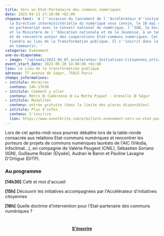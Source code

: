 ```yaml
---
title: Vers un Etat-Partenaire des communs numériques
date: 2023-04-13 17:10:00 +02:00
chapeau-text: 'A l''occasion du lancement de l''Accélérateur d''initiatives citoyennes,
  la Direction interministérielle du numérique vous convie, le 10 mai de 14h30 à 17h30,
  en partenariat avec le Conseil national du numérique, l''IGN, la Société des communs,
  et le Ministère de l''Education nationale et de la Jeunesse, à un temps d''échange
  et de rencontre autour des coopérations État-communs numériques. Cet événement se
  tiendra au lieu de la Transformation publique. Il s''inscrit dans la dynamique Numérique
  en Commun(s). '
categorie: Evénement
une-ou-diaporama:
- image: "/uploads/2023_04_07_accelerateur-Initiatives-Citoyennes_article.jpg"
event_start_date: 2023-05-10 14:00:00 +02:00
lieu: Le Lieu de la transformation publique
adresse: 77 avenue de Ségur, 75015 Paris
champs_informations:
- intitule: Horaires
  contenu: 14h-17h30
- intitule: Comment y aller
  contenu: Métro ➅ Cambronne ➇ La Motte Piquet - Grenelle ➉ Ségur
- intitule: Modalités
  contenu: entrée gratuite (dans la limite des places disponibles)
- intitule: Plus d'infos
  contenu: S'inscrire
  lien: https://www.eventbrite.com/e/billets-evenement-vers-un-etat-partenaire-des-communs-numeriques-598397582277
---
```


Lors de cet après-midi vous pourrez débattre lors de la table-ronde consacrée aux relations Etat-communs numériques et rencontrer les porteurs de projets de communs numériques lauréats de l'AIC (Vikidia, Infoclimat…), en compagnie de Valérie Peugeot (CNIL), Sébastien Soriano (IGN), Guillaume Rozier (Elysée), Audran le Baron et Pauline Lavagne D'Ortigue (DITP).

### Au programme
**[14h30]** Café et mot d'accueil

**[15h]** Découvrir les initiatives accompagnées par l'Accélérateur d'initiatives citoyennes

**[16h]** Quelle doctrine d’intervention pour l’Etat-partenaire des communs numériques ? 


<div align="center" style="margin-bottom: 15px; margin-top: 40px"><a href="https://www.eventbrite.com/e/billets-evenement-vers-un-etat-partenaire-des-communs-numeriques-598397582277" class="button" title="S'inscrire - Lien externe"><b>S'inscrire</b></a></div>